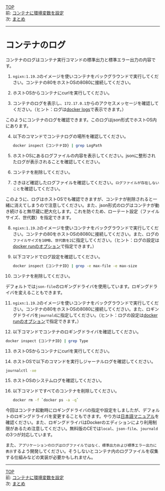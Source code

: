 [TOP](../README.md)   
前: [コンテナに環境変数を設定](./container-env.md)  
次: [まとめ](./container-summary.md)  

---

# コンテナのログ

コンテナのログはコンテナ実行コマンドの標準出力と標準エラー出力の内容です。

1. ``ngixn:1.19.2``のイメージを使いコンテナをバックグラウンドで実行してください。コンテナの80をホストOSの8080に接続してください。

2. ホストOSからコンテナにcurlを実行してください。

3. コンテナのログを表示し、``172.17.0.1``からのアクセスメッセージを確認してください。（ヒント：ログは[docker logs](https://docs.docker.jp/engine/reference/commandline/logs.html)で表示できます。）

このようにコンテナのログを確認できます。このログはjson形式でホストOS内にあります。

4. 以下のコマンドでコンテナログの場所を確認してください。
   ``` sh
   docker inspect {コンテナID} | grep LogPath
   ```

5. ホストOSにあるログファイルの内容を表示してください。jsonに整形されたログが表示されることを確認してください。

6. コンテナを削除してください。

7. さきほど確認したログファイルを確認してください。``ログファイルが存在しないこと``を確認してください。

このように、ログはホストOSでも確認できますが、コンテナが削除されると一緒に消えてしまうので注意してください。また、json形式のログはコンテナが動き続けると無尽蔵に肥大化します。これを防ぐため、ローテート設定（ファイルサイズ、世代数）を指定できます。

8. ``ngixn:1.19.2``のイメージを使いコンテナをバックグラウンドで実行してください。コンテナの80をホストOSの8080に接続してください。また、ログの``ファイルサイズを10MB``、``世代数を2``に指定してください。（ヒント：ログの設定は[docker runのオプション](https://docs.docker.jp/engine/admin/logging/overview.html?highlight=%E3%83%AD%E3%82%AE%E3%83%B3%E3%82%B0#json)で指定できます。）

9. 以下コマンドでログ設定を確認してください。
   ``` sh
   docker inspect {コンテナID} | grep -e max-file -e max-size
   ```

10. コンテナを削除してください。

デフォルトでは``json-file``のロギングドライバを使用しています。ロギングドライバを変えることもできます。

11. ``ngixn:1.19.2``のイメージを使いコンテナをバックグラウンドで実行してください。コンテナの80をホストOSの8080に接続してください。また、ロギングドライバを``journald``に指定してください。（ヒント：ログの設定は[docker runのオプション](https://docs.docker.jp/engine/admin/logging/overview.html?highlight=%E3%83%AD%E3%82%AE%E3%83%B3%E3%82%B0#id1)で指定できます。）

12. 以下コマンドでコンテナのロギングドライバを確認してください。
   ``` sh
   docker inspect {コンテナID} | grep Type
   ```

13. ホストOSからコンテナにcurlを実行してください。

14. ホストOSで以下のコマンドを実行しジャーナルログを確認してください。
   ``` sh
   journalctl -xe
   ```

15. ホストOSのシステムログを確認してください。

16. 以下コマンドですべてのコンテナを削除してください。
    ``` sh
    docker rm -f `docker ps -a -q`
    ```

今回はコンテナ起動時にロギングドライバの指定や設定をしましたが、デフォルトのロギングドライバを変更することもできます。やり方は[日本語マニュアル](https://docs.docker.jp/config/container/logging/configure.html#configure-the-default-logging-driver)を確認ください。また、ロギングドライバはDockerのエディションにより利用制限があるため注意してください。無料版のCEでは``local``、``json-file``、``journald``の3つが対応しています。

また、``アプリケーションのログはログファイルではなく、標準出力および標準エラー出力に表示``するよう開発してください。そうしないとコンテナ内のログファイルを収集する仕組みなどの実装が必要かもしれません。

---

[TOP](../README.md)   
前: [コンテナに環境変数を設定](./container-env.md)  
次: [まとめ](./container-summary.md)  
